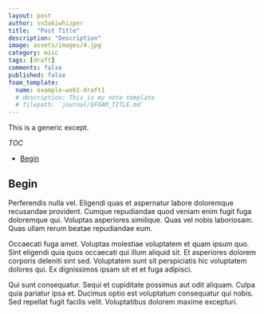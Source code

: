 ```yaml
---
layout: post
author: sn3akiwhizper
title:  "Post Title"
description: "Description"
image: assets/images/4.jpg
category: misc
tags: [draft]
comments: false
published: false
foam_template:
  name: example-web1-draft1
  # description: This is my note template
  # filepath: `journal/$FOAM_TITLE.md`
---
```


This is a generic except.

<!--excerpt-->

*TOC*
- [Begin](#begin)

## Begin

Perferendis nulla vel. Eligendi quas et aspernatur labore doloremque recusandae provident. Cumque repudiandae quod veniam enim fugit fuga doloremque qui. Voluptas asperiores similique. Quas vel nobis laboriosam. Quas ullam rerum beatae repudiandae eum.

Occaecati fuga amet. Voluptas molestiae voluptatem et quam ipsum quo. Sint eligendi quia quos occaecati qui illum aliquid sit. Et asperiores dolorem corporis deleniti sint sed. Voluptatem sunt sit perspiciatis hic voluptatem dolores qui. Ex dignissimos ipsam sit et et fuga adipisci.

Qui sunt consequatur. Sequi et cupiditate possimus aut odit aliquam. Culpa quia pariatur ipsa et. Ducimus optio est voluptatum consequatur qui nobis. Sed repellat fugit facilis velit. Voluptatibus dolorem maxime excepturi.
